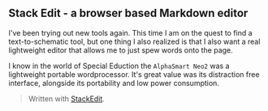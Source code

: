 

## Stack Edit - a browser based Markdown editor

I've been trying out new tools again. This time I am on the quest to find a text-to-schematic tool, but one thing I also realized is that I also want a real lightweight editor that allows me to just spew words onto the page.

I know in the world of Special Eduction the `AlphaSmart Neo2` was a lightweight portable wordprocessor. It's great value was its distraction free interface, alongside its portability and low power consumption.


> Written with [StackEdit](https://stackedit.io/).
<!--stackedit_data:
eyJoaXN0b3J5IjpbMTE0MTc4NDE1OSwtOTY4NDIwNTk4XX0=
-->
